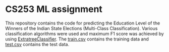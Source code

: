 # CS253 ML assignment
This repository contains the code for predicting the Education Level of the Winners of the Indian State Elections (Multi-Class Classification). Various classification algorithms were used and maximum F1 score was achieved by using [ExtratreeClassifier](https://scikit-learn.org/stable/modules/generated/sklearn.ensemble.ExtraTreesClassifier.html). The [train.csv](./train.csv) contains the training data and [test.csv](./test.csv) contains the test data.

